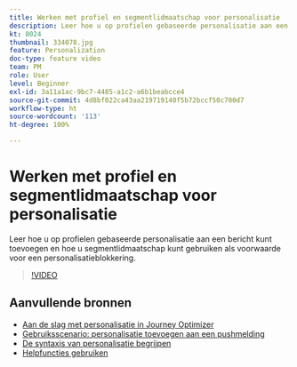 ```yaml
---
title: Werken met profiel en segmentlidmaatschap voor personalisatie
description: Leer hoe u op profielen gebaseerde personalisatie aan een bericht kunt toevoegen en hoe u segmentlidmaatschap kunt gebruiken als voorwaarde voor een personalisatieblokkering.
kt: 8024
thumbnail: 334078.jpg
feature: Personalization
doc-type: feature video
team: PM
role: User
level: Beginner
exl-id: 3a11a1ac-9bc7-4485-a1c2-a6b1beabcce4
source-git-commit: 4d8bf022ca43aa219719140f5b72bccf50c700d7
workflow-type: ht
source-wordcount: '113'
ht-degree: 100%

---
```


# Werken met profiel en segmentlidmaatschap voor personalisatie

Leer hoe u op profielen gebaseerde personalisatie aan een bericht kunt toevoegen en hoe u segmentlidmaatschap kunt gebruiken als voorwaarde voor een personalisatieblokkering.

>[!VIDEO](https://video.tv.adobe.com/v/334078?quality=12)

## Aanvullende bronnen

* [Aan de slag met personalisatie in Journey Optimizer](https://experienceleague.adobe.com/docs/journey-optimizer/using/personalization/personalize.html?lang=nl)
* [Gebruiksscenario: personalisatie toevoegen aan een pushmelding](https://experienceleague.adobe.com/docs/journey-optimizer/using/personalization/personalization-use-cases/personalization-use-case.html?lang=nl)
* [De syntaxis van personalisatie begrijpen](https://experienceleague.adobe.com/docs/journey-optimizer/using/personalization/personalization-syntax.html?lang=nl)
* [Helpfuncties gebruiken](https://experienceleague.adobe.com/docs/journey-optimizer/using/personalization/functions/functions.html?lang=nl)

